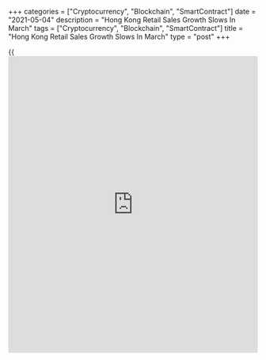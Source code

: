 +++
categories = ["Cryptocurrency", "Blockchain", "SmartContract"]
date = "2021-05-04"
description = "Hong Kong Retail Sales Growth Slows In March"
tags = ["Cryptocurrency", "Blockchain", "SmartContract"]
title = "Hong Kong Retail Sales Growth Slows In March"
type = "post"
+++

{{<iframe id="large-banner" src="https://www.bounty.group/#slide=27.0" width="100%" height="600" scrolling="no" style="border: 0px solid rgb(216, 221, 230); border-radius: 3px;">}}

Hong Kong's retail sales rose for the second straight month in March,
figures from the Census and Statistics Department showed on Tuesday.

The retail sales volume rose 19.8 percent year-on-year in March, after a
31.6 percent growth in February.

The value of retail sales increased 20.1 percent annually in March,
slower than a 30.0 percent gain in the preceding month.

Sales value of jewelry, watches and clocks, and valuable gifts surged
81.0 percent annually in March. Sales of clothing, footwear and allied
products gained 75.5 percent and those of consumer durable grew 33.5
percent.

Prices for other consumer goods and fuels rose by 27.8 percent and 18.8
percent, respectively.

On a seasonally adjusted basis, both the retail sales value and volume
declined 2.2 percent each on a sequential basis in the first quarter.

In the first quarter, retail sales volume rose 7.2 percent yearly,
spokesman said, a government spokesman said.

"Looking ahead, the spokesman pointed out that while local consumption
sentiment saw some improvement following the gradual relaxation of
social distancing measures since mid-February, the near-term outlook for
the retail trade is still challenging as inbound tourism remains in the
doldrums," spokesman said.

"To attain a stronger revival of the retail trade and a broader-based
economic recovery, it is essential for the community to work together to
keep the epidemic under control and to actively participate in the
COVID-19 Vaccination Program," spokesman added.

For comments and feedback [contact](https://www.playgroundfx.com/contact/): editorial@rtt[news](https://www.letsplayfx.com/blog/forex-news-website/).com

[Economic News][1]

 **What parts of the world are seeing the best (and worst) economic
performances lately? Click[here][2] to check out our [Econ Scorecard][2]
and find out! See up-to-the-moment [ranking](https://www.playgroundfx.com/blog/crypto-exchange-ranking/)s for the best and worst
performers in [GDP][3], [unemployment rate][4], [inflation][5] and much
more.**

   1. www.rtt[news](https://www.letsplayfx.com/blog/forex-news-website/).com/Content/EconomicNews.aspx
   2. www.rtt[news](https://www.letsplayfx.com/blog/forex-news-website/).com/economic-scorecard/world-rank/PPI/highest-performance.aspx
   3. www.rtt[news](https://www.letsplayfx.com/blog/forex-news-website/).com/economic-scorecard/world-rank/GDP/highest-performance.aspx
   4. www.rtt[news](https://www.letsplayfx.com/blog/forex-news-website/).com/economic-scorecard/world-rank/unemployment-rate/lowest-performance.aspx
   5. www.rtt[news](https://www.letsplayfx.com/blog/forex-news-website/).com/economic-scorecard/world-rank/CPI/highest-performance.aspx